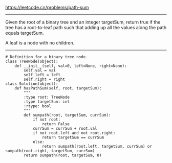 https://leetcode.cn/problems/path-sum
***
Given the root of a binary tree and an integer targetSum, return true if the tree has a root-to-leaf path such that adding up all the values along the path equals targetSum.

A leaf is a node with no children.
***
```
# Definition for a binary tree node.
class TreeNode(object):
    def __init__(self, val=0, left=None, right=None):
        self.val = val
        self.left = left
        self.right = right
class Solution(object):
    def hasPathSum(self, root, targetSum):
        """
        :type root: TreeNode
        :type targetSum: int
        :rtype: bool
        """
        def sumpath(root, targetSum, currSum):
            if not root:
                return False
            currSum = currSum + root.val
            if not root.left and not root.right:
                return targetSum == currSum
            else:
                return sumpath(root.left, targetSum, currSum) or sumpath(root.right, targetSum, currSum)
        return sumpath(root, targetSum, 0)
